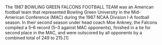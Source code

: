 The 1987 BOWLING GREEN FALCONS FOOTBALL TEAM was an American football team that represented Bowling Green University in the Mid-American Conference (MAC) during the 1987 NCAA Division I-A football season. In their second season under head coach Moe Ankney, the Falcons compiled a 5–6 record (5–3 against MAC opponents), finished in a tie for second place in the MAC, and were outscored by all opponents by a combined total of 249 to 215.[1]
